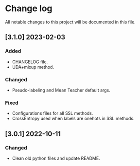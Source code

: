 # Change log

All notable changes to this project will be documented in this file.

## [3.1.0] 2023-02-03
### Added
- CHANGELOG file.
- UDA+mixup method.

### Changed
- Pseudo-labeling and Mean Teacher default args.

### Fixed
- Configurations files for all SSL methods.
- CrossEntropy used when labels are onehots in SSL methods.

## [3.0.1] 2022-10-11
### Changed
- Clean old python files and update README.
